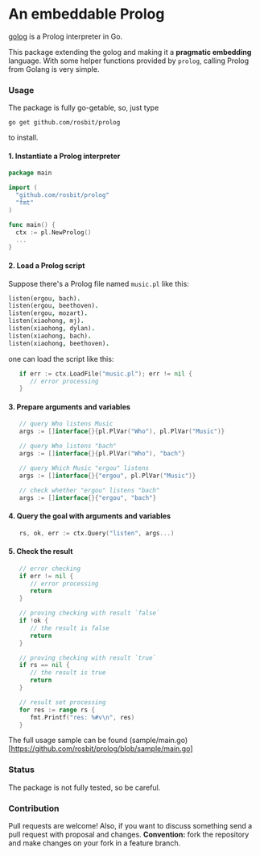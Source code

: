 # An embeddable Prolog

[golog](https://github.com/mndrix/golog) is a Prolog interpreter in Go.

This package extending the golog and making it a **pragmatic embedding** language.
With some helper functions provided by `prolog`, calling Prolog from Golang is very simple.

### Usage

The package is fully go-getable, so, just type

  `go get github.com/rosbit/prolog`

to install.

#### 1. Instantiate a Prolog interpreter

```go
package main

import (
  "github.com/rosbit/prolog"
  "fmt"
)

func main() {
  ctx := pl.NewProlog()
  ...
}
```

#### 2. Load a Prolog script

Suppose there's a Prolog file named `music.pl` like this:

```prolog
listen(ergou, bach).
listen(ergou, beethoven).
listen(ergou, mozart).
listen(xiaohong, mj).
listen(xiaohong, dylan).
listen(xiaohong, bach).
listen(xiaohong, beethoven).
```

one can load the script like this:

```go
   if err := ctx.LoadFile("music.pl"); err != nil {
      // error processing
   }
```

#### 3. Prepare arguments and variables

```go
   // query Who listens Music
   args := []interface{}{pl.PlVar("Who"), pl.PlVar("Music")}

   // query Who listens "bach"
   args := []interface{}{pl.PlVar("Who"), "bach"}

   // query Which Music "ergou" listens
   args := []interface{}{"ergou", pl.PlVar("Music")}

   // check whether "ergou" listens "bach"
   args := []interface{}{"ergou", "bach"}
```

#### 4. Query the goal with arguments and variables

```go
   rs, ok, err := ctx.Query("listen", args...)
```

#### 5. Check the result

```go
   // error checking
   if err != nil {
      // error processing
      return
   }

   // proving checking with result `false`
   if !ok {
      // the result is false
      return
   }

   // proving checking with result `true`
   if rs == nil {
      // the result is true
      return
   }

   // result set processing
   for res := range rs {
      fmt.Printf("res: %#v\n", res)
   }
```

The full usage sample can be found (sample/main.go)[https://github.com/rosbit/prolog/blob/sample/main.go]

### Status

The package is not fully tested, so be careful.

### Contribution

Pull requests are welcome! Also, if you want to discuss something send a pull request with proposal and changes.
__Convention:__ fork the repository and make changes on your fork in a feature branch.
